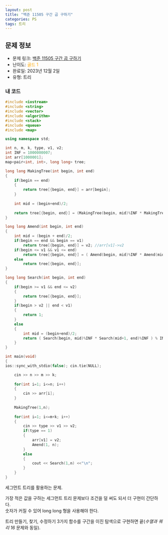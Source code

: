```yaml
---
layout: post
title: "백준 11505 구간 곱 구하기"
categories: PS
tags: 트리
---
```


## 문제 정보
- 문제 링크: [백준 11505 구간 곱 구하기](https://www.acmicpc.net/problem/11505)
- 난이도: <span style="color:#FFA500">골드 1</span>
- 완료일: 2023년 12월 2일
- 유형: 트리

### 내 코드

```C++
#include <iostream>
#include <string>
#include <vector>
#include <algorithm>
#include <stack>
#include <queue>
#include <map>

using namespace std;

int n, m, k, type, v1, v2;
int INF = 1000000007;
int arr[1000001];
map<pair<int, int>, long long> tree;

long long MakingTree(int begin, int end)
{
	if(begin == end)
	{
		return tree[{begin, end}] = arr[begin];
	}
	
	int mid = (begin+end)/2;
	
	return tree[{begin, end}] = (MakingTree(begin, mid)%INF * MakingTree(mid+1, end)%INF )%INF;
}

long long Amend(int begin, int end)
{
	int mid = (begin + end)/2;
	if(begin == end && begin == v1)
		return tree[{begin, end}] = v2; //arr[v1]->v2
	if(begin <= v1 && v1 <= end)
		return tree[{begin, end}] = ( Amend(begin, mid)%INF * Amend(mid+1, end)%INF )%INF;
	else
		return tree[{begin, end}];
}

long long Search(int begin, int end)
{
	if(begin >= v1 && end <= v2)
	{
		return tree[{begin, end}];
	}
	if(begin > v2 || end < v1)
	{
		return 1;
	}
	else
	{
		int mid = (begin+end)/2;
		return ( Search(begin, mid)%INF * Search(mid+1, end)%INF ) % INF;
	}
}

int main(void)
{
ios::sync_with_stdio(false); cin.tie(NULL);

	cin >> n >> m >> k;
	
	for(int i=1; i<=n; i++)
	{
		cin >> arr[i];	
	}
	
	MakingTree(1,n);
	
	for(int i=1; i<=m+k; i++)
	{
		cin >> type >> v1 >> v2;
		if(type == 1)
		{
			arr[v1] = v2;
			Amend(1, n);
		}
		else
		{
			cout << Search(1,n) <<"\n";
		}
	}
}
```

세그먼트 트리를 활용하는 문제.

가장 적은 값을 구하는 세그먼트 트리 문제보다 조건을 덜 써도 되서 더 구현이 간단하다.  
숫자가 커질 수 있어 long long 형을 사용해야 한다.  

트리 만들기, 찾기, 수정하기 3가지 함수를 구간을 이진 탐색으로 구현하면 끝(_수열과 쿼리 16_ 문제와 동일).
